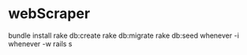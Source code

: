 # webScraper
bundle install
rake db:create
rake db:migrate
rake db:seed
whenever -i
whenever -w
rails s
